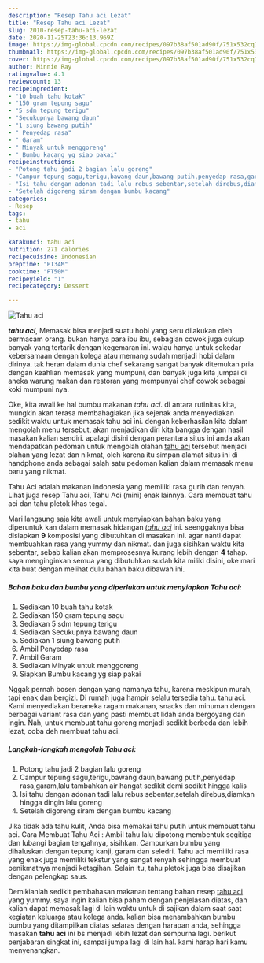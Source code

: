```yaml
---
description: "Resep Tahu aci Lezat"
title: "Resep Tahu aci Lezat"
slug: 2010-resep-tahu-aci-lezat
date: 2020-11-25T23:36:13.969Z
image: https://img-global.cpcdn.com/recipes/097b38af501ad90f/751x532cq70/tahu-aci-foto-resep-utama.jpg
thumbnail: https://img-global.cpcdn.com/recipes/097b38af501ad90f/751x532cq70/tahu-aci-foto-resep-utama.jpg
cover: https://img-global.cpcdn.com/recipes/097b38af501ad90f/751x532cq70/tahu-aci-foto-resep-utama.jpg
author: Minnie Ray
ratingvalue: 4.1
reviewcount: 13
recipeingredient:
- "10 buah tahu kotak"
- "150 gram tepung sagu"
- "5 sdm tepung terigu"
- "Secukupnya bawang daun"
- "1 siung bawang putih"
- " Penyedap rasa"
- " Garam"
- " Minyak untuk menggoreng"
- " Bumbu kacang yg siap pakai"
recipeinstructions:
- "Potong tahu jadi 2 bagian lalu goreng"
- "Campur tepung sagu,terigu,bawang daun,bawang putih,penyedap rasa,garam,lalu tambahkan air hangat sedikit demi sedikit hingga kalis"
- "Isi tahu dengan adonan tadi lalu rebus sebentar,setelah direbus,diamkan hingga dingin lalu goreng"
- "Setelah digoreng siram dengan bumbu kacang"
categories:
- Resep
tags:
- tahu
- aci

katakunci: tahu aci 
nutrition: 271 calories
recipecuisine: Indonesian
preptime: "PT34M"
cooktime: "PT50M"
recipeyield: "1"
recipecategory: Dessert

---
```



![Tahu aci](https://img-global.cpcdn.com/recipes/097b38af501ad90f/751x532cq70/tahu-aci-foto-resep-utama.jpg)

<b><i>tahu aci</i></b>, Memasak bisa menjadi suatu hobi yang seru dilakukan oleh bermacam orang. bukan hanya para ibu ibu, sebagian cowok juga cukup banyak yang tertarik dengan kegemaran ini. walau hanya untuk sekedar kebersamaan dengan kolega atau memang sudah menjadi hobi dalam dirinya. tak heran dalam dunia chef sekarang sangat banyak ditemukan pria dengan keahlian memasak yang mumpuni, dan banyak juga kita jumpai di aneka warung makan dan restoran yang mempunyai chef cowok sebagai koki mumpuni nya.

Oke, kita awali ke hal bumbu makanan <i>tahu aci</i>. di antara rutinitas kita, mungkin akan terasa membahagiakan jika sejenak anda menyediakan sedikit waktu untuk memasak tahu aci ini. dengan keberhasilan kita dalam mengolah menu tersebut, akan menjadikan diri kita bangga dengan hasil masakan kalian sendiri. apalagi disini dengan perantara situs ini anda akan mendapatkan pedoman untuk mengolah olahan <u>tahu aci</u> tersebut menjadi olahan yang lezat dan nikmat, oleh karena itu simpan alamat situs ini di handphone anda sebagai salah satu pedoman kalian dalam memasak menu baru yang nikmat.

Tahu Aci adalah makanan indonesia yang memiliki rasa gurih dan renyah. Lihat juga resep Tahu aci, Tahu Aci (mini) enak lainnya. Cara membuat tahu aci dan tahu pletok khas tegal.


Mari langsung saja kita awali untuk menyiapkan bahan baku yang diperuntuk kan dalam memasak hidangan <u><i>tahu aci</i></u> ini. seenggaknya bisa disiapkan <b>9</b> komposisi yang dibutuhkan di masakan ini. agar nanti dapat membuahkan rasa yang yummy dan nikmat. dan juga sisihkan waktu kita sebentar, sebab kalian akan memprosesnya kurang lebih dengan <b>4</b> tahap. saya menginginkan semua yang dibutuhkan sudah kita miliki disini, oke mari kita buat dengan melihat dulu bahan baku dibawah ini.

<!--inarticleads1-->

##### Bahan baku dan bumbu yang diperlukan untuk menyiapkan Tahu aci:

1. Sediakan 10 buah tahu kotak
1. Sediakan 150 gram tepung sagu
1. Sediakan 5 sdm tepung terigu
1. Sediakan Secukupnya bawang daun
1. Sediakan 1 siung bawang putih
1. Ambil  Penyedap rasa
1. Ambil  Garam
1. Sediakan  Minyak untuk menggoreng
1. Siapkan  Bumbu kacang yg siap pakai


Nggak pernah bosen dengan yang namanya tahu, karena meskipun murah, tapi enak dan bergizi. Di rumah juga hampir selalu tersedia tahu. tahu aci. Kami menyediakan beraneka ragam makanan, snacks dan minuman dengan berbagai variant rasa dan yang pasti membuat lidah anda bergoyang dan ingin. Nah, untuk membuat tahu goreng menjadi sedikit berbeda dan lebih lezat, coba deh membuat tahu aci. 

<!--inarticleads2-->

##### Langkah-langkah mengolah Tahu aci:

1. Potong tahu jadi 2 bagian lalu goreng
1. Campur tepung sagu,terigu,bawang daun,bawang putih,penyedap rasa,garam,lalu tambahkan air hangat sedikit demi sedikit hingga kalis
1. Isi tahu dengan adonan tadi lalu rebus sebentar,setelah direbus,diamkan hingga dingin lalu goreng
1. Setelah digoreng siram dengan bumbu kacang


Jika tidak ada tahu kulit, Anda bisa memakai tahu putih untuk membuat tahu aci. Cara Membuat Tahu Aci : Ambil tahu lalu dipotong membentuk segitiga dan lubangi bagian tengahnya, sisihkan. Campurkan bumbu yang dihaluskan dengan tepung kanji, garam dan seledri. Tahu aci memiliki rasa yang enak juga memiliki tekstur yang sangat renyah sehingga membuat penikmatnya menjadi ketagihan. Selain itu, tahu pletok juga bisa disajikan dengan pelengkap saus. 

Demikianlah sedikit pembahasan makanan tentang bahan resep <u>tahu aci</u> yang yummy. saya ingin kalian bisa paham dengan penjelasan diatas, dan kalian dapat memasak lagi di lain waktu untuk di sajikan dalam saat saat kegiatan keluarga atau kolega anda. kalian bisa menambahkan bumbu bumbu yang ditampilkan diatas selaras dengan harapan anda, sehingga masakan <b>tahu aci</b> ini bs menjadi lebih lezat dan sempurna lagi. berikut penjabaran singkat ini, sampai jumpa lagi di lain hal. kami harap hari kamu menyenangkan.

